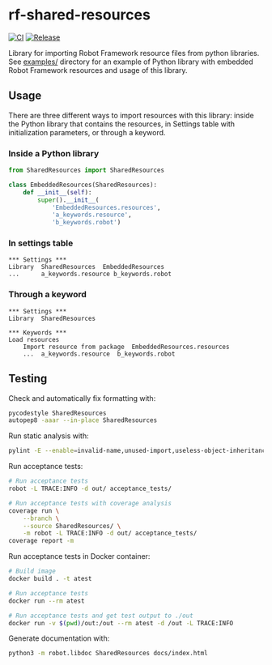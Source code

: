 # rf-shared-resources

[![CI](https://github.com/kangasta/rf-shared-resources/actions/workflows/ci.yml/badge.svg)](https://github.com/kangasta/rf-shared-resources/actions/workflows/ci.yml)
[![Release](https://github.com/kangasta/rf-shared-resources/actions/workflows/release.yml/badge.svg)](https://github.com/kangasta/rf-shared-resources/actions/workflows/release.yml)

Library for importing Robot Framework resource files from python libraries. See [examples/](./examples) directory for an example of Python library with embedded Robot Framework resources and usage of this library.

## Usage

There are three different ways to import resources with this library: inside the Python library that contains the resources, in Settings table with initialization parameters, or through a keyword.

### Inside a Python library

```python
from SharedResources import SharedResources

class EmbeddedResources(SharedResources):
    def __init__(self):
        super().__init__(
            'EmbeddedResources.resources',
            'a_keywords.resource',
            'b_keywords.robot')
```

### In settings table

```robot
*** Settings ***
Library  SharedResources  EmbeddedResources
...      a_keywords.resource b_keywords.robot
```

### Through a keyword

```robot
*** Settings ***
Library  SharedResources

*** Keywords ***
Load resources
    Import resource from package  EmbeddedResources.resources
    ...  a_keywords.resource  b_keywords.robot
```

## Testing

Check and automatically fix formatting with:

```bash
pycodestyle SharedResources
autopep8 -aaar --in-place SharedResources
```

Run static analysis with:

```bash
pylint -E --enable=invalid-name,unused-import,useless-object-inheritance SharedResources
```

Run acceptance tests:

```bash
# Run acceptance tests
robot -L TRACE:INFO -d out/ acceptance_tests/

# Run acceptance tests with coverage analysis
coverage run \
    --branch \
    --source SharedResources/ \
    -m robot -L TRACE:INFO -d out/ acceptance_tests/
coverage report -m
```

Run acceptance tests in Docker container:

```bash
# Build image
docker build . -t atest

# Run acceptance tests
docker run --rm atest

# Run acceptance tests and get test output to ./out
docker run -v $(pwd)/out:/out --rm atest -d /out -L TRACE:INFO
```

Generate documentation with:

```bash
python3 -m robot.libdoc SharedResources docs/index.html
```
